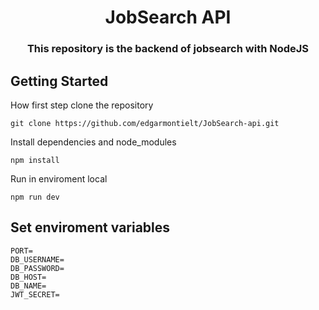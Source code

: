 <h1 align="center">JobSearch API</h1>

<h3 align="center">
  This repository is the backend of jobsearch with NodeJS
</h3>



## Getting Started

How first step clone the repository
```
git clone https://github.com/edgarmontielt/JobSearch-api.git
```
Install dependencies and node_modules
```
npm install
```

Run in enviroment local
```
npm run dev
```

## Set enviroment variables

```
PORT=
DB_USERNAME=
DB_PASSWORD=
DB_HOST=
DB_NAME=
JWT_SECRET=
```
